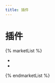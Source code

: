 ```yaml
---
title: 插件
---
```



# 插件

{% marketList %}

<ul>
<li class="plugin-list-item"
data-name="plugin-preloader"
data-description="Fispo 的默认加载动画"
data-url="https://github.com/GitHubxxx17/fispo/tree/main/packages/plugin-preloader" 
data-tags="official plugins preloader"
/>

<li class="plugin-list-item"
data-name="plugin-aplayer"
data-description="基于 aplayer 封装的音乐播放器"
data-url="https://github.com/GitHubxxx17/fispo/tree/main/packages/plugin-aplayer" 
data-tags="official plugins aplayer musicPlayer"
/>
</ul>

{% endmarketList %}